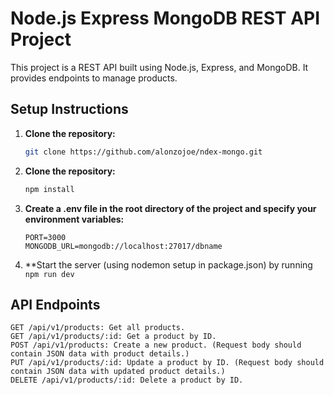 # Node.js Express MongoDB REST API Project

This project is a REST API built using Node.js, Express, and MongoDB. It provides endpoints to manage products.

## Setup Instructions

1. **Clone the repository:**

   ```bash
   git clone https://github.com/alonzojoe/ndex-mongo.git

   ```

2. **Clone the repository:**

   ```bash
   npm install

   ```

3. **Create a .env file in the root directory of the project and specify your environment variables:**

   ```plaintext
   PORT=3000
   MONGODB_URL=mongodb://localhost:27017/dbname

   ```

4. \*\*Start the server (using nodemon setup in package.json) by running `npm run dev`

## API Endpoints

```plaintext
GET /api/v1/products: Get all products.
GET /api/v1/products/:id: Get a product by ID.
POST /api/v1/products: Create a new product. (Request body should contain JSON data with product details.)
PUT /api/v1/products/:id: Update a product by ID. (Request body should contain JSON data with updated product details.)
DELETE /api/v1/products/:id: Delete a product by ID.
```
